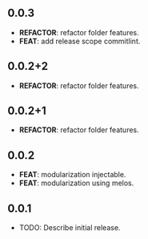 ## 0.0.3

 - **REFACTOR**: refactor folder features.
 - **FEAT**: add release scope commitlint.

## 0.0.2+2

 - **REFACTOR**: refactor folder features.

## 0.0.2+1

 - **REFACTOR**: refactor folder features.

## 0.0.2

 - **FEAT**: modularization injectable.
 - **FEAT**: modularization using melos.

## 0.0.1

* TODO: Describe initial release.
